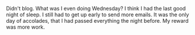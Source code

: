 Didn't blog. What was I even doing Wednesday? I think I had the last good night of sleep. I still had to get up early to send more emails. It was the only day of accolades, that I had passed everything the night before. My reward was more work.
